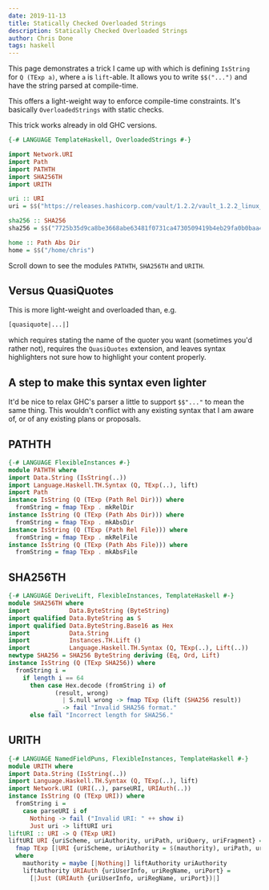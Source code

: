 ```yaml
---
date: 2019-11-13
title: Statically Checked Overloaded Strings
description: Statically Checked Overloaded Strings
author: Chris Done
tags: haskell
---
```


This page demonstrates a trick I came up with which is defining
`IsString` for `Q (TExp a)`, where `a` is `lift`-able. It allows you
to write `$$("...")` and have the string parsed at compile-time.

This offers a light-weight way to enforce compile-time constraints. It's
basically `OverloadedStrings` with static checks.

This trick works already in old GHC versions.

```haskell
{-# LANGUAGE TemplateHaskell, OverloadedStrings #-}

import Network.URI
import Path
import PATHTH
import SHA256TH
import URITH

uri :: URI
uri = $$("https://releases.hashicorp.com/vault/1.2.2/vault_1.2.2_linux_amd64.zip")

sha256 :: SHA256
sha256 = $$("7725b35d9ca8be3668abe63481f0731ca4730509419b4eb29fa0b0baa4798458")

home :: Path Abs Dir
home = $$("/home/chris")
```

Scroll down to see the modules `PATHTH`, `SHA256TH` and `URITH`.

## Versus QuasiQuotes

This is more light-weight and overloaded than, e.g.

```haskell
[quasiquote|...|]
```

which requires stating the name of the quoter you want (sometimes you'd rather not), requires the
`QuasiQuotes` extension, and leaves syntax highlighters not sure how
to highlight your content properly.

## A step to make this syntax even lighter

It'd be nice to relax GHC's parser a little to support `$$"..."` to
mean the same thing. This wouldn't conflict with any existing syntax
that I am aware of, or of any existing plans or proposals.

## PATHTH

```haskell
{-# LANGUAGE FlexibleInstances #-}
module PATHTH where
import Data.String (IsString(..))
import Language.Haskell.TH.Syntax (Q, TExp(..), lift)
import Path
instance IsString (Q (TExp (Path Rel Dir))) where
  fromString = fmap TExp . mkRelDir
instance IsString (Q (TExp (Path Abs Dir))) where
  fromString = fmap TExp . mkAbsDir
instance IsString (Q (TExp (Path Rel File))) where
  fromString = fmap TExp . mkRelFile
instance IsString (Q (TExp (Path Abs File))) where
  fromString = fmap TExp . mkAbsFile
```

## SHA256TH

```haskell
{-# LANGUAGE DeriveLift, FlexibleInstances, TemplateHaskell #-}
module SHA256TH where
import           Data.ByteString (ByteString)
import qualified Data.ByteString as S
import qualified Data.ByteString.Base16 as Hex
import           Data.String
import           Instances.TH.Lift ()
import           Language.Haskell.TH.Syntax (Q, TExp(..), Lift(..))
newtype SHA256 = SHA256 ByteString deriving (Eq, Ord, Lift)
instance IsString (Q (TExp SHA256)) where
  fromString i =
    if length i == 64
      then case Hex.decode (fromString i) of
             (result, wrong)
               | S.null wrong -> fmap TExp (lift (SHA256 result))
             _ -> fail "Invalid SHA256 format."
      else fail "Incorrect length for SHA256."
```

## URITH

```haskell
{-# LANGUAGE NamedFieldPuns, FlexibleInstances, TemplateHaskell #-}
module URITH where
import Data.String (IsString(..))
import Language.Haskell.TH.Syntax (Q, TExp(..), lift)
import Network.URI (URI(..), parseURI, URIAuth(..))
instance IsString (Q (TExp URI)) where
  fromString i =
    case parseURI i of
      Nothing -> fail ("Invalid URI: " ++ show i)
      Just uri -> liftURI uri
liftURI :: URI -> Q (TExp URI)
liftURI URI {uriScheme, uriAuthority, uriPath, uriQuery, uriFragment} =
  fmap TExp [|URI {uriScheme, uriAuthority = $(mauthority), uriPath, uriQuery, uriFragment}|]
  where
    mauthority = maybe [|Nothing|] liftAuthority uriAuthority
    liftAuthority URIAuth {uriUserInfo, uriRegName, uriPort} =
      [|Just (URIAuth {uriUserInfo, uriRegName, uriPort})|]
```
